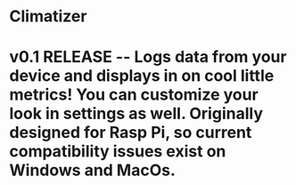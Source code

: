 # Climatizer
#  v0.1 RELEASE -- Logs data from your device and displays in on cool little metrics! You can customize your look in settings as well. Originally designed for Rasp Pi, so current compatibility issues exist on Windows and MacOs.
